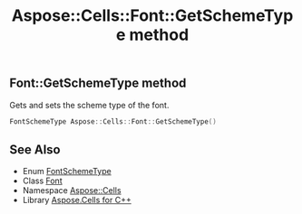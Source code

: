 ﻿---
title: Aspose::Cells::Font::GetSchemeType method
linktitle: GetSchemeType
second_title: Aspose.Cells for C++ API Reference
description: 'Aspose::Cells::Font::GetSchemeType method. Gets and sets the scheme type of the font in C++.'
type: docs
weight: 3900
url: /cpp/aspose.cells/font/getschemetype/
---
## Font::GetSchemeType method


Gets and sets the scheme type of the font.

```cpp
FontSchemeType Aspose::Cells::Font::GetSchemeType()
```

## See Also

* Enum [FontSchemeType](../../fontschemetype/)
* Class [Font](../)
* Namespace [Aspose::Cells](../../)
* Library [Aspose.Cells for C++](../../../)
